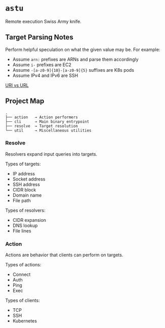 # `astu`

Remote execution Swiss Army knife.

## Target Parsing Notes

Perform helpful speculation on what the given value may be. For example:

- Assume `arn:` prefixes are ARNs and parse them accordingly
- Assume `i-` prefixes are EC2
- Assume `-[a-z0-9]{10}-[a-z0-9]{5}` suffixes are K8s pods
- Assume IPv4 and IPv6 are SSH

[URI vs URL](https://danielmiessler.com/p/difference-between-uri-url/)

## Project Map

```
.
├── action   → Action performers
├── cli      → Main binary entrypoint
├── resolve  → Target resolution
└── util     → Miscellaneous utilities
```

### Resolve

Resolvers expand input queries into targets.

Types of targets:

- IP address
- Socket address
- SSH address
- CIDR block
- Domain name
- File path

Types of resolvers:

- CIDR expansion
- DNS lookup
- File lines

### Action

Actions are behavior that clients can perform on targets.

Types of actions:

- Connect
- Auth
- Ping
- Exec

Types of clients:

- TCP
- SSH
- Kubernetes
